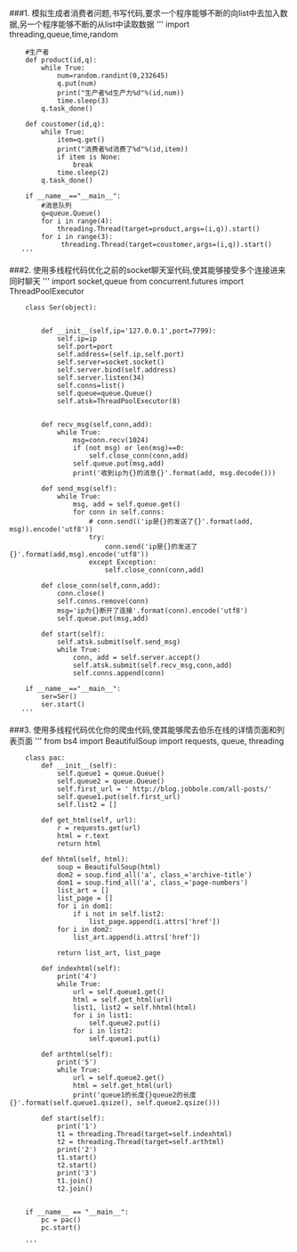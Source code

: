 ###1. 模拟生成者消费者问题,书写代码,要求一个程序能够不断的向list中去加入数据,另一个程序能够不断的从list中读取数据
       '''
       import  threading,queue,time,random

        #生产者
        def product(id,q):
            while True:
                num=random.randint(0,232645)
                q.put(num)
                print("生产者%d生产力%d"%(id,num))
                time.sleep(3)
            q.task_done()
        
        def coustomer(id,q):
            while True:
                item=q.get()
                print("消费者%d消费了%d"%(id,item))
                if item is None:
                    break
                time.sleep(2)
            q.task_done()
        
        if __name__=="__main__":
            #消息队列
            q=queue.Queue()
            for i in range(4):
                threading.Thread(target=product,args=(i,q)).start()
            for i in range(3):
                 threading.Thread(target=coustomer,args=(i,q)).start()
       '''
	
	
###2. 使用多线程代码优化之前的socket聊天室代码,使其能够接受多个连接进来同时聊天
       '''
       import socket,queue
        from concurrent.futures import ThreadPoolExecutor
        
        
        
        
        class Ser(object):
        
        
            def __init__(self,ip='127.0.0.1',port=7799):
                self.ip=ip
                self.port=port
                self.address=(self.ip,self.port)
                self.server=socket.socket()
                self.server.bind(self.address)
                self.server.listen(34)
                self.conns=list()
                self.queue=queue.Queue()
                self.atsk=ThreadPoolExecutor(8)
        
        
            def recv_msg(self,conn,add):
                while True:
                    msg=conn.recv(1024)
                    if (not msg) or len(msg)==0:
                        self.close_conn(conn,add)
                    self.queue.put(msg,add)
                    print('收到ip为{}的消息{}'.format(add, msg.decode()))
        
            def send_msg(self):
                while True:
                    msg, add = self.queue.get()
                    for conn in self.conns:
                        # conn.send(('ip是{}的发送了{}'.format(add, msg)).encode('utf8'))
                        try:
                            conn.send('ip是{}的发送了{}'.format(add,msg).encode('utf8'))
                        except Exception:
                            self.close_conn(conn,add)
        
            def close_conn(self,conn,add):
                conn.close()
                self.conns.remove(conn)
                msg='ip为{}断开了连接'.format(conn).encode('utf8')
                self.queue.put(msg,add)
        
            def start(self):
                self.atsk.submit(self.send_msg)
                while True:
                    conn, add = self.server.accept()
                    self.atsk.submit(self.recv_msg,conn,add)
                    self.conns.append(conn)
        
        if __name__=="__main__":
            ser=Ser()
            ser.start()
       '''
###3. 使用多线程代码优化你的爬虫代码,使其能够爬去伯乐在线的详情页面和列表页面
        '''
        from bs4 import BeautifulSoup
        import requests, queue, threading
        
        
        class pac:
            def __init__(self):
                self.queue1 = queue.Queue()
                self.queue2 = queue.Queue()
                self.first_url = ' http://blog.jobbole.com/all-posts/'
                self.queue1.put(self.first_url)
                self.list2 = []
        
            def get_html(self, url):
                r = requests.get(url)
                html = r.text
                return html
        
            def hhtml(self, html):
                soup = BeautifulSoup(html)
                dom2 = soup.find_all('a', class_='archive-title')
                dom1 = soup.find_all('a', class_='page-numbers')
                list_art = []
                list_page = []
                for i in dom1:
                    if i not in self.list2:
                        list_page.append(i.attrs['href'])
                for i in dom2:
                    list_art.append(i.attrs['href'])
        
                return list_art, list_page
        
            def indexhtml(self):
                print('4')
                while True:
                    url = self.queue1.get()
                    html = self.get_html(url)
                    list1, list2 = self.hhtml(html)
                    for i in list1:
                        self.queue2.put(i)
                    for i in list2:
                        self.queue1.put(i)
        
            def arthtml(self):
                print('5')
                while True:
                    url = self.queue2.get()
                    html = self.get_html(url)
                    print('queue1的长度{}queue2的长度{}'.format(self.queue1.qsize(), self.queue2.qsize()))
        
            def start(self):
                print('1')
                t1 = threading.Thread(target=self.indexhtml)
                t2 = threading.Thread(target=self.arthtml)
                print('2')
                t1.start()
                t2.start()
                print('3')
                t1.join()
                t2.join()
        
        
        if __name__ == "__main__":
            pc = pac()
            pc.start()

        '''
